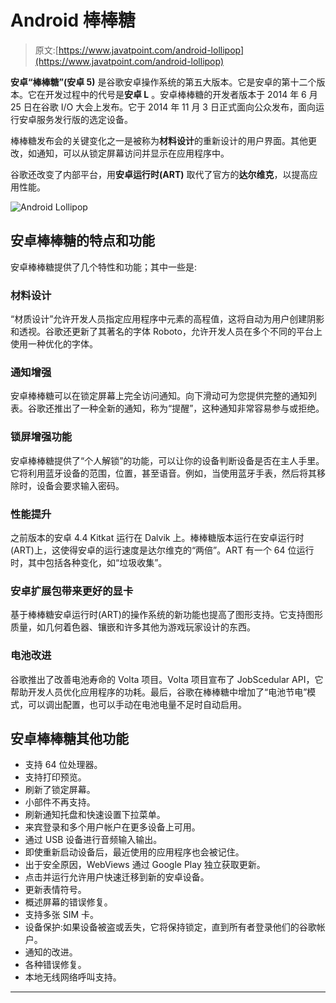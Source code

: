# Android 棒棒糖

> 原文:[https://www.javatpoint.com/android-lollipop](https://www.javatpoint.com/android-lollipop)

**安卓“棒棒糖”(安卓 5)** 是谷歌安卓操作系统的第五大版本。它是安卓的第十二个版本。它在开发过程中的代号是**安卓 L** 。安卓棒棒糖的开发者版本于 2014 年 6 月 25 日在谷歌 I/O 大会上发布。它于 2014 年 11 月 3 日正式面向公众发布，面向运行安卓服务发行版的选定设备。

棒棒糖发布会的关键变化之一是被称为**材料设计**的重新设计的用户界面。其他更改，如通知，可以从锁定屏幕访问并显示在应用程序中。

谷歌还改变了内部平台，用**安卓运行时(ART)** 取代了官方的**达尔维克**，以提高应用性能。

![Android Lollipop](../Images/14826f41e155199fb5f8fdeb13b892da.png)

## 安卓棒棒糖的特点和功能

安卓棒棒糖提供了几个特性和功能；其中一些是:

### 材料设计

“材质设计”允许开发人员指定应用程序中元素的高程值，这将自动为用户创建阴影和透视。谷歌还更新了其著名的字体 Roboto，允许开发人员在多个不同的平台上使用一种优化的字体。

### 通知增强

安卓棒棒糖可以在锁定屏幕上完全访问通知。向下滑动可为您提供完整的通知列表。谷歌还推出了一种全新的通知，称为“提醒”，这种通知非常容易参与或拒绝。

### 锁屏增强功能

安卓棒棒糖提供了“个人解锁”的功能，可以让你的设备判断设备是否在主人手里。它将利用蓝牙设备的范围，位置，甚至语音。例如，当使用蓝牙手表，然后将其移除时，设备会要求输入密码。

### 性能提升

之前版本的安卓 4.4 Kitkat 运行在 Dalvik 上。棒棒糖版本运行在安卓运行时(ART)上，这使得安卓的运行速度是达尔维克的“两倍”。ART 有一个 64 位运行时，其中包括各种变化，如“垃圾收集”。

### 安卓扩展包带来更好的显卡

基于棒棒糖安卓运行时(ART)的操作系统的新功能也提高了图形支持。它支持图形质量，如几何着色器、镶嵌和许多其他为游戏玩家设计的东西。

### 电池改进

谷歌推出了改善电池寿命的 Volta 项目。Volta 项目宣布了 JobScedular API，它帮助开发人员优化应用程序的功耗。最后，谷歌在棒棒糖中增加了“电池节电”模式，可以调出配置，也可以手动在电池电量不足时自动启用。

## 安卓棒棒糖其他功能

*   支持 64 位处理器。
*   支持打印预览。
*   刷新了锁定屏幕。
*   小部件不再支持。
*   刷新通知托盘和快速设置下拉菜单。
*   来宾登录和多个用户帐户在更多设备上可用。
*   通过 USB 设备进行音频输入输出。
*   即使重新启动设备后，最近使用的应用程序也会被记住。
*   出于安全原因，WebViews 通过 Google Play 独立获取更新。
*   点击并运行允许用户快速迁移到新的安卓设备。
*   更新表情符号。
*   概述屏幕的错误修复。
*   支持多张 SIM 卡。
*   设备保护:如果设备被盗或丢失，它将保持锁定，直到所有者登录他们的谷歌帐户。
*   通知的改进。
*   各种错误修复。
*   本地无线网络呼叫支持。

* * *
